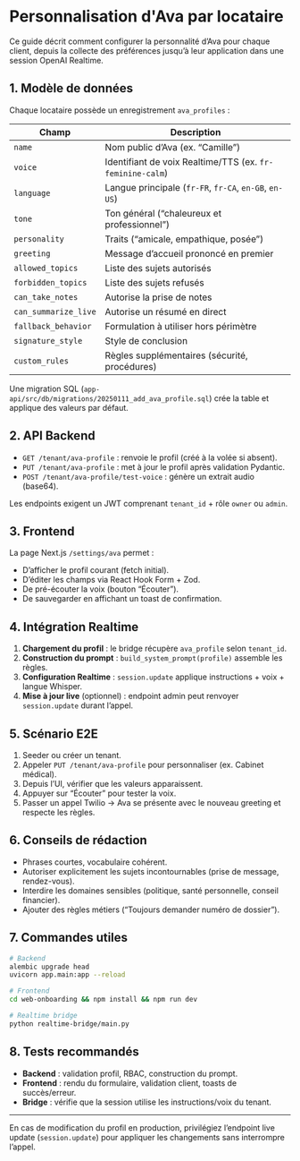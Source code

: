 # Personnalisation d'Ava par locataire

Ce guide décrit comment configurer la personnalité d’Ava pour chaque client, depuis la collecte des préférences jusqu’à leur application dans une session OpenAI Realtime.

## 1. Modèle de données

Chaque locataire possède un enregistrement `ava_profiles` :

| Champ | Description |
| --- | --- |
| `name` | Nom public d’Ava (ex. “Camille”) |
| `voice` | Identifiant de voix Realtime/TTS (ex. `fr-feminine-calm`) |
| `language` | Langue principale (`fr-FR`, `fr-CA`, `en-GB`, `en-US`) |
| `tone` | Ton général (“chaleureux et professionnel”) |
| `personality` | Traits (“amicale, empathique, posée”) |
| `greeting` | Message d’accueil prononcé en premier |
| `allowed_topics` | Liste des sujets autorisés |
| `forbidden_topics` | Liste des sujets refusés |
| `can_take_notes` | Autorise la prise de notes |
| `can_summarize_live` | Autorise un résumé en direct |
| `fallback_behavior` | Formulation à utiliser hors périmètre |
| `signature_style` | Style de conclusion |
| `custom_rules` | Règles supplémentaires (sécurité, procédures) |

Une migration SQL (`app-api/src/db/migrations/20250111_add_ava_profile.sql`) crée la table et applique des valeurs par défaut.

## 2. API Backend

- `GET /tenant/ava-profile` : renvoie le profil (créé à la volée si absent).
- `PUT /tenant/ava-profile` : met à jour le profil après validation Pydantic.
- `POST /tenant/ava-profile/test-voice` : génère un extrait audio (base64).

Les endpoints exigent un JWT comprenant `tenant_id` + rôle `owner` ou `admin`.

## 3. Frontend

La page Next.js `/settings/ava` permet :

- D’afficher le profil courant (fetch initial).
- D’éditer les champs via React Hook Form + Zod.
- De pré-écouter la voix (bouton “Écouter”).
- De sauvegarder en affichant un toast de confirmation.

## 4. Intégration Realtime

1. **Chargement du profil** : le bridge récupère `ava_profile` selon `tenant_id`.
2. **Construction du prompt** : `build_system_prompt(profile)` assemble les règles.
3. **Configuration Realtime** : `session.update` applique instructions + voix + langue Whisper.
4. **Mise à jour live** (optionnel) : endpoint admin peut renvoyer `session.update` durant l’appel.

## 5. Scénario E2E

1. Seeder ou créer un tenant.
2. Appeler `PUT /tenant/ava-profile` pour personnaliser (ex. Cabinet médical).
3. Depuis l’UI, vérifier que les valeurs apparaissent.
4. Appuyer sur “Écouter” pour tester la voix.
5. Passer un appel Twilio → Ava se présente avec le nouveau greeting et respecte les règles.

## 6. Conseils de rédaction

- Phrases courtes, vocabulaire cohérent.
- Autoriser explicitement les sujets incontournables (prise de message, rendez-vous).
- Interdire les domaines sensibles (politique, santé personnelle, conseil financier).
- Ajouter des règles métiers (“Toujours demander numéro de dossier”).

## 7. Commandes utiles

```bash
# Backend
alembic upgrade head
uvicorn app.main:app --reload

# Frontend
cd web-onboarding && npm install && npm run dev

# Realtime bridge
python realtime-bridge/main.py
```

## 8. Tests recommandés

- **Backend** : validation profil, RBAC, construction du prompt.
- **Frontend** : rendu du formulaire, validation client, toasts de succès/erreur.
- **Bridge** : vérifie que la session utilise les instructions/voix du tenant.

---

En cas de modification du profil en production, privilégiez l’endpoint live update (`session.update`) pour appliquer les changements sans interrompre l’appel.
